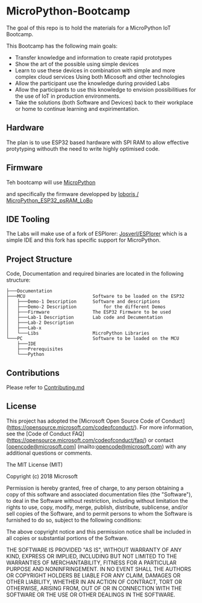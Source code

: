 # MicroPython-Bootcamp

The goal of this repo is to hold the materials for a MicroPython IoT Bootcamp.

This Bootcamp has the following main goals:

* Transfer knowledge and information to create rapid prototypes
* Show the art of the possible using simple devices 
* Learn to use these devices in combination with simple and more complex cloud services Using both Micosoft and other technologies
* Allow the participant use the knowledge during provided Labs
* Allow the participants to use this knowledge to envision possibilitiues for the use of IoT in production environments.
* Take the solutions (both Software and Devices) back to their workplace or home to continue learning and expirimentation.

Hardware
--------
The plan is to use ESP32 based hardware with SPI RAM to allow effective protytyping withouth the need to write highly optimised code.

Firmware
--------
Teh bootcamp will use [MicroPython](http://micropython.org/)

and specifically the  firmware developped by 
[loboris / MicroPython_ESP32_psRAM_LoBo](https://github.com/loboris/MicroPython_ESP32_psRAM_LoBo) 

IDE Tooling
-----------
The Labs will make use of a fork of ESPlorer: [Josverl/ESPlorer](https://github.com/Josverl/ESPlorer) which is a simple IDE and this fork has specific support for MicroPython.

## Project Structure
Code, Documentation and required binaries are located in the following structure:

    ├───Documentation
    ├───MCU                         Software to be loaded on the ESP32
    │   ├───Demo-1 Description      Software and descriptions 
    │   ├───Demo-2 Description          for the different Demos
    │   ├───Firmware                The ESP32 Firmware to be used
    │   ├───Lab-1 Description       Lab code and Decumentation
    │   ├───Lab-2 Description
    │   ├───Lab-x
    │   └───Libs                    MicroPython Libraries
    └───PC                          Software to be loaded on the MCU
        ├───IDE
        ├───Prerequisites
        └───Python

## Contributions
Please refer to [Contributing.md](Documentation/CONTRIBUTING.md)

## License
This project has adopted the [Microsoft Open Source Code of Conduct] (https://opensource.microsoft.com/codeofconduct/). For more information, see the [Code of Conduct FAQ] (https://opensource.microsoft.com/codeofconduct/faq/) or contact [opencode@microsoft.com] (mailto:opencode@microsoft.com) with any additional questions or comments.

The MIT License (MIT)

Copyright (c) 2018 Microsoft

Permission is hereby granted, free of charge, to any person obtaining a copy of this software and associated documentation files (the "Software"), to deal in the Software without restriction, including without limitation the rights to use, copy, modify, merge, publish, distribute, sublicense, and/or sell copies of the Software, and to permit persons to whom the Software is furnished to do so, subject to the following conditions:

The above copyright notice and this permission notice shall be included in all copies or substantial portions of the Software.

THE SOFTWARE IS PROVIDED "AS IS", WITHOUT WARRANTY OF ANY KIND, EXPRESS OR IMPLIED, INCLUDING BUT NOT LIMITED TO THE WARRANTIES OF MERCHANTABILITY, FITNESS FOR A PARTICULAR PURPOSE AND NONINFRINGEMENT. IN NO EVENT SHALL THE AUTHORS OR COPYRIGHT HOLDERS BE LIABLE FOR ANY CLAIM, DAMAGES OR OTHER LIABILITY, WHETHER IN AN ACTION OF CONTRACT, TORT OR OTHERWISE, ARISING FROM, OUT OF OR IN CONNECTION WITH THE SOFTWARE OR THE USE OR OTHER DEALINGS IN THE SOFTWARE.
